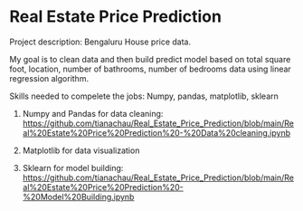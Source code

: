 # Real Estate Price Prediction

Project description: Bengaluru House price data. 

My goal is to clean data and then build predict model based on total square foot, location, number of bathrooms, number of bedrooms data using linear regression algorithm.

Skills needed to compelete the jobs: Numpy, pandas, matplotlib, sklearn
1. Numpy and Pandas for data cleaning: https://github.com/tianachau/Real_Estate_Price_Prediction/blob/main/Real%20Estate%20Price%20Prediction%20-%20Data%20cleaning.ipynb

2. Matplotlib for data visualization

3. Sklearn for model building: https://github.com/tianachau/Real_Estate_Price_Prediction/blob/main/Real%20Estate%20Price%20Prediction%20-%20Model%20Building.ipynb
